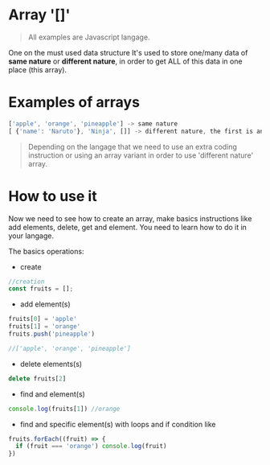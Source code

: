 
Array '[]'
===

> All examples are Javascript langage.

One on the must used data structure
It's used to store one/many data of **same nature** or **different nature**, in order to get ALL of this
data in one place (this array).

# Examples of arrays

```javascript
['apple', 'orange', 'pineapple'] -> same nature
[ {'name': 'Naruto'}, 'Ninja', []] -> different nature, the first is an object, second is a string and the third an empty array
```

> Depending on the langage that we need to use an extra coding instruction or using an array variant in order to use  'different nature' array.

# How to use it

Now we need to see how to create an array, make basics instructions like add elements, delete, get and element. You need to learn how to do it in your langage.

The basics operations:

- create

```javascript
//creation 
const fruits = []; 

```

- add element(s)

```javascript 
fruits[0] = 'apple' 
fruits[1] = 'orange'
fruits.push('pineapple')

//['apple', 'orange', 'pineapple']

```
  
- delete elements(s)

```javascript
delete fruits[2]

```

- find and element(s)

```javascript
console.log(fruits[1]) //orange
```
- find and specific element(s) with loops and if condition like

```javascript
fruits.forEach((fruit) => {
  if (fruit === 'orange') console.log(fruit)
})
```


